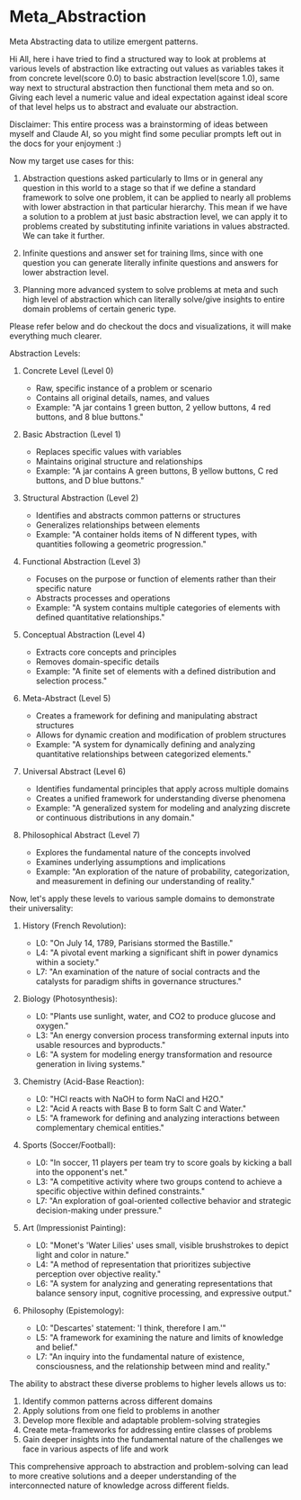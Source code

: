 # Meta_Abstraction
Meta Abstracting data to utilize emergent patterns.

Hi All, here i have tried to find a structured way to look at problems at various levels of abstraction like extracting out values as variables takes it from concrete level(score 0.0) to basic abstraction level(score 1.0), same way next to structural abstraction then functional them meta and so on. Giving each level a numeric value and ideal expectation against ideal score of that level helps us to abstract and evaluate our abstraction.

Disclaimer: This entire process was a brainstorming of ideas between myself and Claude AI, so you might find some peculiar prompts left out in the docs for your enjoyment :)


Now my target use cases for this:

1. Abstraction questions asked particularly to llms or in general any question in this world to a stage so that if we define a standard framework to solve one problem, it can be applied to nearly all problems with lower abstraction in that particular hierarchy. This mean if we have a solution to a problem at just basic abstraction level, we can apply it to problems created by substituting infinite variations in values abstracted. We can take it further.

2. Infinite questions and answer set for training llms, since with one question you can generate literally infinite questions and answers for lower abstraction level.

3. Planning more advanced system to solve problems at meta and such high level of abstraction which can literally solve/give insights to entire domain problems of certain generic type.


Please refer below and do checkout the docs and visualizations, it will make everything much clearer.

Abstraction Levels:

1. Concrete Level (Level 0)
   - Raw, specific instance of a problem or scenario
   - Contains all original details, names, and values
   - Example: "A jar contains 1 green button, 2 yellow buttons, 4 red buttons, and 8 blue buttons."

2. Basic Abstraction (Level 1)
   - Replaces specific values with variables
   - Maintains original structure and relationships
   - Example: "A jar contains A green buttons, B yellow buttons, C red buttons, and D blue buttons."

3. Structural Abstraction (Level 2)
   - Identifies and abstracts common patterns or structures
   - Generalizes relationships between elements
   - Example: "A container holds items of N different types, with quantities following a geometric progression."

4. Functional Abstraction (Level 3)
   - Focuses on the purpose or function of elements rather than their specific nature
   - Abstracts processes and operations
   - Example: "A system contains multiple categories of elements with defined quantitative relationships."

5. Conceptual Abstraction (Level 4)
   - Extracts core concepts and principles
   - Removes domain-specific details
   - Example: "A finite set of elements with a defined distribution and selection process."

6. Meta-Abstract (Level 5)
   - Creates a framework for defining and manipulating abstract structures
   - Allows for dynamic creation and modification of problem structures
   - Example: "A system for dynamically defining and analyzing quantitative relationships between categorized elements."

7. Universal Abstract (Level 6)
   - Identifies fundamental principles that apply across multiple domains
   - Creates a unified framework for understanding diverse phenomena
   - Example: "A generalized system for modeling and analyzing discrete or continuous distributions in any domain."

8. Philosophical Abstract (Level 7)
   - Explores the fundamental nature of the concepts involved
   - Examines underlying assumptions and implications
   - Example: "An exploration of the nature of probability, categorization, and measurement in defining our understanding of reality."

Now, let's apply these levels to various sample domains to demonstrate their universality:

1. History (French Revolution):
   - L0: "On July 14, 1789, Parisians stormed the Bastille."
   - L4: "A pivotal event marking a significant shift in power dynamics within a society."
   - L7: "An examination of the nature of social contracts and the catalysts for paradigm shifts in governance structures."

2. Biology (Photosynthesis):
   - L0: "Plants use sunlight, water, and CO2 to produce glucose and oxygen."
   - L3: "An energy conversion process transforming external inputs into usable resources and byproducts."
   - L6: "A system for modeling energy transformation and resource generation in living systems."

3. Chemistry (Acid-Base Reaction):
   - L0: "HCl reacts with NaOH to form NaCl and H2O."
   - L2: "Acid A reacts with Base B to form Salt C and Water."
   - L5: "A framework for defining and analyzing interactions between complementary chemical entities."

4. Sports (Soccer/Football):
   - L0: "In soccer, 11 players per team try to score goals by kicking a ball into the opponent's net."
   - L3: "A competitive activity where two groups contend to achieve a specific objective within defined constraints."
   - L7: "An exploration of goal-oriented collective behavior and strategic decision-making under pressure."

5. Art (Impressionist Painting):
   - L0: "Monet's 'Water Lilies' uses small, visible brushstrokes to depict light and color in nature."
   - L4: "A method of representation that prioritizes subjective perception over objective reality."
   - L6: "A system for analyzing and generating representations that balance sensory input, cognitive processing, and expressive output."

6. Philosophy (Epistemology):
   - L0: "Descartes' statement: 'I think, therefore I am.'"
   - L5: "A framework for examining the nature and limits of knowledge and belief."
   - L7: "An inquiry into the fundamental nature of existence, consciousness, and the relationship between mind and reality."



The ability to abstract these diverse problems to higher levels allows us to:
1. Identify common patterns across different domains
2. Apply solutions from one field to problems in another
3. Develop more flexible and adaptable problem-solving strategies
4. Create meta-frameworks for addressing entire classes of problems
5. Gain deeper insights into the fundamental nature of the challenges we face in various aspects of life and work

This comprehensive approach to abstraction and problem-solving can lead to more creative solutions and a deeper understanding of the interconnected nature of knowledge across different fields.
